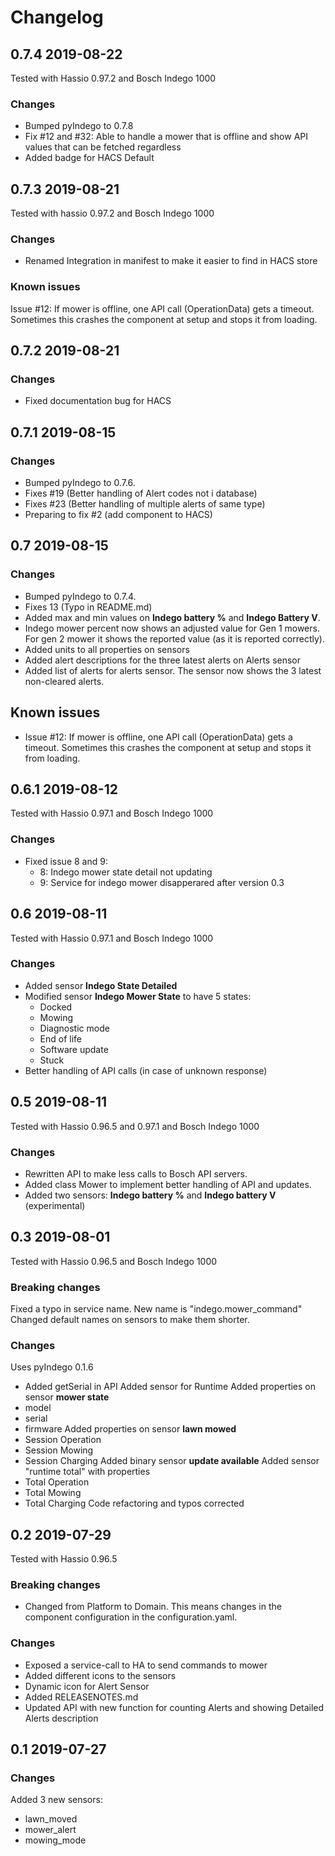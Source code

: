 # Changelog

## 0.7.4 2019-08-22
Tested with Hassio 0.97.2 and Bosch Indego 1000

### Changes
- Bumped pyIndego to 0.7.8
- Fix #12 and #32: Able to handle a mower that is offline and show API values that can be fetched regardless
- Added badge for HACS Default

## 0.7.3 2019-08-21
Tested with hassio 0.97.2 and Bosch Indego 1000

### Changes
- Renamed Integration in manifest to make it easier to find in HACS store

### Known issues
Issue #12: If mower is offline, one API call (OperationData) gets a timeout. Sometimes this crashes the component at setup and stops it from loading.

## 0.7.2 2019-08-21

### Changes
- Fixed documentation bug for HACS

## 0.7.1 2019-08-15

### Changes
- Bumped pyIndego to 0.7.6.
- Fixes #19 (Better handling of Alert codes not i database)
- Fixes #23 (Better handling of multiple alerts of same type)
- Preparing to fix #2 (add component to HACS)

## 0.7 2019-08-15

### Changes
- Bumped pyIndego to 0.7.4.
- Fixes 13 (Typo in README.md)
- Added max and min values on **Indego battery %** and **Indego Battery V**.
- Indego mower percent now shows an adjusted value for Gen 1 mowers. For gen 2 mower it shows the reported value (as it is reported correctly).
- Added units to all properties on sensors
- Added alert descriptions for the three latest alerts on Alerts sensor
- Added list of alerts for alerts sensor. The sensor now shows the 3 latest non-cleared alerts.

## Known issues
- Issue #12: If mower is offline, one API call (OperationData) gets a timeout. Sometimes this crashes the component at setup and stops it from loading.

## 0.6.1 2019-08-12
Tested with Hassio 0.97.1 and Bosch Indego 1000

### Changes
- Fixed issue 8 and 9:
    - 8: Indego mower state detail not updating
    - 9: Service for indego mower disapperared after version 0.3
    
## 0.6 2019-08-11
Tested with Hassio 0.97.1 and Bosch Indego 1000

### Changes
- Added sensor **Indego State Detailed**
- Modified sensor **Indego Mower State** to have 5 states:
    - Docked
    - Mowing
    - Diagnostic mode
    - End of life
    - Software update
    - Stuck
- Better handling of API calls (in case of unknown response)

## 0.5 2019-08-11
Tested with Hassio 0.96.5 and 0.97.1 and Bosch Indego 1000

### Changes
- Rewritten API to make less calls to Bosch API servers.
- Added class Mower to implement better handling of API and updates.
- Added two sensors: **Indego battery %** and **Indego battery V** (experimental)

## 0.3 2019-08-01
Tested with Hassio 0.96.5 and Bosch Indego 1000

### Breaking changes
Fixed a typo in service name. New name is "indego.mower_command"
Changed default names on sensors to make them shorter.

### Changes
Uses pyIndego 0.1.6
- Added getSerial in API
Added sensor for Runtime
Added properties on sensor **mower state**
- model
- serial
- firmware 
Added properties on sensor **lawn mowed**
- Session Operation
- Session Mowing
- Session Charging
Added binary sensor **update available**
Added sensor "runtime total" with properties
- Total Operation
- Total Mowing
- Total Charging 
Code refactoring and typos corrected

## 0.2 2019-07-29
Tested with Hassio 0.96.5

### Breaking changes
- Changed from Platform to Domain. This means changes in the component configuration in the configuration.yaml.

### Changes

- Exposed a service-call to HA to send commands to mower
- Added different icons to the sensors
- Dynamic icon for Alert Sensor
- Added RELEASENOTES.md
- Updated API with new function for counting Alerts and showing Detailed Alerts description

## 0.1 2019-07-27

### Changes
Added 3 new sensors:
- lawn_moved
- mower_alert
- mowing_mode
